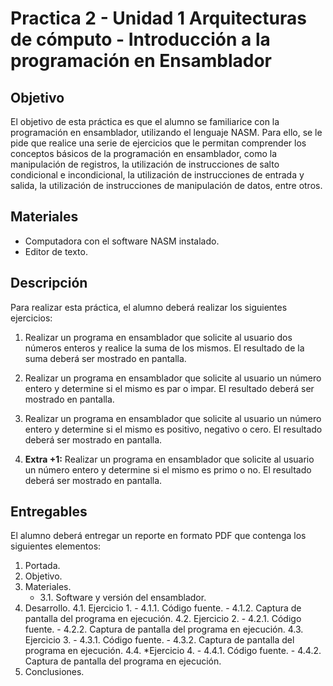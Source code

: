 # Practica 2 - Unidad 1 Arquitecturas de cómputo - Introducción a la programación en Ensamblador

## Objetivo

El objetivo de esta práctica es que el alumno se familiarice con la programación en ensamblador, utilizando el lenguaje NASM. Para ello, se le pide que realice una serie de ejercicios que le permitan comprender los conceptos básicos de la programación en ensamblador, como la manipulación de registros, la utilización de instrucciones de salto condicional e incondicional, la utilización de instrucciones de entrada y salida, la utilización de instrucciones de manipulación de datos, entre otros.

## Materiales

- Computadora con el software NASM instalado.
- Editor de texto.

## Descripción

Para realizar esta práctica, el alumno deberá realizar los siguientes ejercicios:

1. Realizar un programa en ensamblador que solicite al usuario dos números enteros y realice la suma de los mismos. El resultado de la suma deberá ser mostrado en pantalla.

2. Realizar un programa en ensamblador que solicite al usuario un número entero y determine si el mismo es par o impar. El resultado deberá ser mostrado en pantalla.

3. Realizar un programa en ensamblador que solicite al usuario un número entero y determine si el mismo es positivo, negativo o cero. El resultado deberá ser mostrado en pantalla.

4. **Extra +1:** Realizar un programa en ensamblador que solicite al usuario un número entero y determine si el mismo es primo o no. El resultado deberá ser mostrado en pantalla.

## Entregables

El alumno deberá entregar un reporte en formato PDF que contenga los siguientes elementos:

1. Portada.
2. Objetivo.
3. Materiales.
    - 3.1. Software y versión del ensamblador.
4. Desarrollo.
    4.1. Ejercicio 1.
        - 4.1.1. Código fuente.
        - 4.1.2. Captura de pantalla del programa en ejecución.
    4.2. Ejercicio 2.
        - 4.2.1. Código fuente.
        - 4.2.2. Captura de pantalla del programa en ejecución.
    4.3. Ejercicio 3.
        - 4.3.1. Código fuente.
        - 4.3.2. Captura de pantalla del programa en ejecución.
    4.4. *Ejercicio 4.
        - 4.4.1. Código fuente.
        - 4.4.2. Captura de pantalla del programa en ejecución.
5. Conclusiones.
